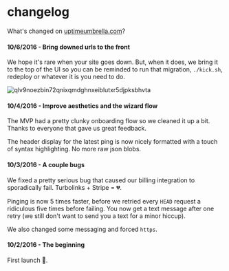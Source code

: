 # changelog

What's changed on [uptimeumbrella.com](https://uptimeumbrella.com)?

#### 10/6/2016 - Bring downed urls to the front

We hope it's rare when your site goes down.
But, when it does, we bring it to the top of the UI so you can be reminded to run that migration, `./kick.sh`, redeploy or whatever it is you need to do.

![qlv9noezbin72qnixqmdghnxeiblutxr5djpksbhvta](https://cloud.githubusercontent.com/assets/1424573/19172033/0cbac19e-8bdd-11e6-8ff2-9a4de6446b70.png)

#### 10/4/2016 - Improve aesthetics and the wizard flow

The MVP had a pretty clunky onboarding flow so we cleaned it up a bit.
Thanks to everyone that gave us great feedback.

The header display for the latest ping is now nicely formatted with a touch of syntax highlighting.
No more raw json blobs.

#### 10/3/2016 - A couple bugs

We fixed a pretty serious bug that caused our billing integration to sporadically fail.
Turbolinks + Stripe = 💔.

Pinging is now 5 times faster, before we retried every `HEAD` request a ridiculous five times before failing.
You now get a text message after one retry (we still don't want to send you a text for a minor hiccup).

We also changed some messaging and forced `https`.

#### 10/2/2016 - The beginning

First launch 🚀.

